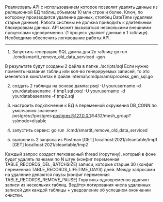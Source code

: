 Реализовать API с использованием которое позволит удалять данные из реляционной БД  таблиц объемом 10 млн строк и более. Ключ, по которому производится удаление данных, столбец DateTime (удаляем старые данные). Работа системы не должна приводить к длительным блокировкам данных. АPI может вызываться несколькими внешними процессами одновременно. (1 процесс удаляет данные в 1 таблице). Необходимо обеспечить логирование работы API.  

------

1) Запустить генерацию SQL дампа для 2х таблиц:
go run ./cmd/smartit_remove_old_data_serviced -gen

В результате будут созданы 2 файла в папке ./scripts/sql
Если нужно поменять названия таблиц или кол-во генерируемых записей, то
это меняется в константах в файле  internal\cmdparams\process_gen_sql.go

2) создать 2 таблицы на основе дампа:
psql -U yourusername -d yourdatabasename -f tmp1.sql
psql -U yourusername -d yourdatabasename -f tmp2.sql

4) настроить подключение к БД в переменной окружения DB_CONN
по умолчанию значение  postgres://postgres:postgres@127.0.0.1:5432/mesh_group?sslmode=disable

5) запустить сервис:
go run ./cmd/smartit_remove_old_data_serviced

6) выполнить 2 запроса из Postman
[GET] localhost:2021/cleantable/tmp1
[GET] localhost:2021/cleantable/tmp2

Каждый запрос создаст легковесный thread (горутину), который в фоне будет удалять 
пачками по N штук (конфиг переменная TABLE_RECORDS_DEL_BATCHSIZE) записи, которые старше 30 
(конфиг переменная TABLE_RECORDS_LIFETIME_DAYS) дней.
Между запросами на удаление делаются паузы (конфиг переменная TABLE_RECORDS_REMOVE_PAUSE)
Горутины одновременно удаляют записи из нескольких таблиц.
Ведётся логирования числа удаленных записей для каждой таблицы + уведовление об успешном окончании очистки.
